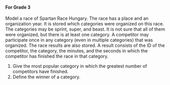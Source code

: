 #### For Grade 3 
Model a race of Spartan Race Hungary. The race has a place and an organization year. It is stored which categories were organized on this race. The categories may be sprint, super, and beast. It is not sure that all of them were organized, but there is at least one category. A competitor may participate once in any category (even in multiple categories) that was organized. The race results are also stored. A result consists of the ID of the competitor, the category, the minutes, and the seconds in which the competitor has finished the race in that category. 
1. Give the most popular category in which the greatest number of competitors have finished. 
2. Define the winner of a category.
